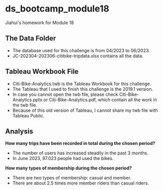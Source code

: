 # ds_bootcamp_module18
Jiahui's homework for Module 18

## The Data Folder
- The database used for this challenge is from 04/2023 to 06/2023.
- JC-202304-202306-citibike-tripdata.xlsx contains all the data.

## Tableau Workbook File
- Citi-Bike-Analytics.twb is the Tableau Workbook for this challenge.
- The Tableau that I used to finish this challenge is the 2019.1 version.
- In case you cannot open the twb file, please check Citi-Bike-Analytics.pptx or Citi-Bike-Analytics.pdf, which contain all the work in the twb file.
- Because of this old version of Tableau, I cannot share my twb file with Tableau Public.

## Analysis
**How many trips have been recorded in total during the chosen period?**
- The number of users has increased steadily in the past 3 months.
- In June 2023, 97.023 people had used the bikes.

**How many types of membership during the chosen period?**
- There are two types of membership: casual and member.
- There are about 2.5 times more member riders than casual riders.


